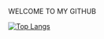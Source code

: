 WELCOME TO MY GITHUB

[![Top Langs](https://github-readme-stats.vercel.app/api/top-langs/?username=jumalley&custom_title=Dev💻)](https://github.com/jumalley)
